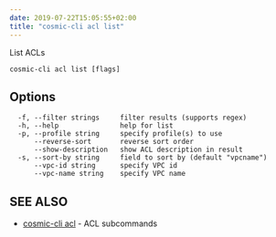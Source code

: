 ```yaml
---
date: 2019-07-22T15:05:55+02:00
title: "cosmic-cli acl list"
---
```

List ACLs

```text
cosmic-cli acl list [flags]
```

## Options

```text
  -f, --filter strings     filter results (supports regex)
  -h, --help               help for list
  -p, --profile string     specify profile(s) to use
      --reverse-sort       reverse sort order
      --show-description   show ACL description in result
  -s, --sort-by string     field to sort by (default "vpcname")
      --vpc-id string      specify VPC id
      --vpc-name string    specify VPC name
```

## SEE ALSO

* [cosmic-cli acl](../cosmic-cli_acl/) - ACL subcommands
